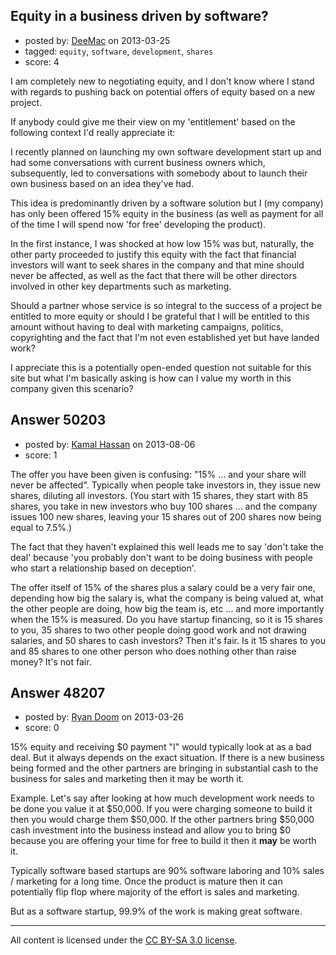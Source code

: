 ## Equity in a business driven by software?

- posted by: [DeeMac](https://stackexchange.com/users/-1/19254-deemac) on 2013-03-25
- tagged: `equity`, `software`, `development`, `shares`
- score: 4

I am completely new to negotiating equity, and I don't know where I stand with regards to pushing back on potential offers of equity based on a new project.

If anybody could give me their view on my 'entitlement' based on the following context I'd really appreciate it:

I recently planned on launching my own software development start up and had some conversations with current business owners which, subsequently, led to conversations with somebody about to launch their own business based on an idea they've had.

This idea is predominantly driven by a software solution but I (my company) has only been offered 15% equity in the business (as well as payment for all of the time I will spend now 'for free' developing the product).

In the first instance, I was shocked at how low 15% was but, naturally, the other party proceeded to justify this equity with the fact that financial investors will want to seek shares in the company and that mine should never be affected, as well as the fact that there will be other directors involved in other key departments such as marketing.

Should a partner whose service is so integral to the success of a project be entitled to more equity or should I be grateful that I will be entitled to this amount without having to deal with marketing campaigns, politics, copyrighting and the fact that I'm not even established yet but have landed work?

I appreciate this is a potentially open-ended question not suitable for this site but what I'm basically asking is how can I value my worth in this company given this scenario?


## Answer 50203

- posted by: [Kamal Hassan](https://stackexchange.com/users/-1/27332-kamal-hassan) on 2013-08-06
- score: 1

The offer you have been given is confusing: "15% ... and your share will never be affected". Typically when people take investors in, they issue new shares, diluting all investors. (You start with 15 shares, they start with 85 shares, you take in new investors who buy 100 shares ... and the company issues 100 new shares, leaving your 15 shares out of 200 shares now being equal to 7.5%.)

The fact that they haven't explained this well leads me to say 'don't take the deal' because 'you probably don't want to be doing business with people who start a relationship based on deception'.

The offer itself of 15% of the shares plus a salary could be a very fair one, depending how big the salary is, what the company is being valued at, what the other people are doing, how big the team is, etc ... and more importantly when the 15% is measured. Do you have startup financing, so it is 15 shares to you, 35 shares to two other people doing good work and not drawing salaries, and 50 shares to cash investors? Then it's fair. Is it 15 shares to you and 85 shares to one other person who does nothing other than raise money? It's not fair.


## Answer 48207

- posted by: [Ryan Doom](https://stackexchange.com/users/-1/5655-ryan-doom) on 2013-03-26
- score: 0

15% equity and receiving $0 payment "I" would typically look at as a bad deal.  But it always depends on the exact situation.  If there is a new business being formed and the other partners are bringing in substantial cash to the business for sales and marketing then it may be worth it.  

Example. Let's say after looking at how much development work needs to be done you value it at $50,000.  If you were charging someone to build it then you would charge them $50,000.  If the other partners bring $50,000 cash investment into the business instead and allow you to bring $0 because you are offering your time for free to build it then it **may** be worth it.

Typically software based startups are 90% software laboring and 10% sales / marketing for a long time.  Once the product is mature then it can potentially flip flop where majority of the effort is sales and marketing. 

But as a software startup, 99.9% of the work is making great software.





---

All content is licensed under the [CC BY-SA 3.0 license](https://creativecommons.org/licenses/by-sa/3.0/).
